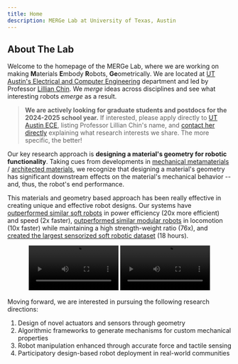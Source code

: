 ```yaml
---
title: Home
description: MERGe Lab at University of Texas, Austin
---
```

## About The Lab
Welcome to the homepage of the MERGe Lab, where we are working on making **M**aterials **E**mbody **R**obots, **Ge**ometrically. We are located at [UT Austin's Electrical and Computer Engineering](https://www.ece.utexas.edu) department and led by Professor [Lillian Chin](https://lillych.in). We *merge* ideas across disciplines and see what interesting robots *emerge* as a result.

> **We are actively looking for graduate students and postdocs for the 2024-2025 school year.** If interested, please apply directly to [UT Austin ECE](https://www.ece.utexas.edu/academics/graduate/admissions), listing Professor Lillian Chin's name, and [contact her directly](https://litchin.wordpress.com/contact/) explaining what research interests we share. The more specific, the better!

Our key research approach is **designing a material's geometry for robotic functionality**. Taking cues from developments in [mechanical metamaterials](https://en.wikipedia.org/wiki/Mechanical_metamaterial) / [architected materials](https://www.annualreviews.org/doi/10.1146/annurev-matsci-070115-031624), we recognize that designing a material's geometry has significant downstream effects on the material's mechanical behavior -- and, thus, the robot's end performance. 

This materials and geometry based approach has been really effective in creating unique and effective robot designs. Our systems have [outperformed similar soft robots](https://dspace.mit.edu/bitstream/handle/1721.1/116908/Chin-2018-robosoft_HSA_hands.pdf?sequence=1&isAllowed=y) in power efficiency (20x more efficient) and speed (2x faster), [outperformed similar modular robots](https://ieeexplore.ieee.org/abstract/document/9976216) in locomotion (10x faster) while maintaining a high strength-weight ratio (76x), and [created the largest sensorized soft robotic dataset](https://www.science.org/doi/full/10.1126/sciadv.abq4385) (18 hours).

<div style="text-align: center"> 
	<video width=40% controls>
	    <source src="/img_static/auxbots.webm" type="video/webm">
	    Video of AuxBots moving forward in a mudskipper-style formation
	</video>
	<video width=40% controls>
	    <source src="/img_static/hsas.webm" type="video/webm">
	    Video of a 4 degree of freedom robotic platform built on handed shearing auxetics moving in all four degrees
	</video>
</div>
<p></p>

Moving forward, we are interested in pursuing the following research directions:
1. Design of novel actuators and sensors through geometry
1. Algorithmic frameworks to generate mechanisms for custom mechanical properties
1. Robot manipulation enhanced through accurate force and tactile sensing
1. Participatory design-based robot deployment in real-world communities